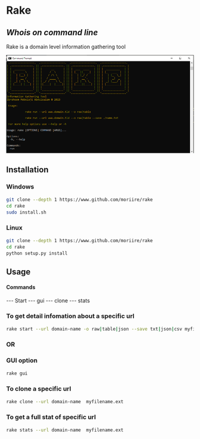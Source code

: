 # Rake
## _Whois on command line_
Rake is a domain level information gathering tool

![N|Solid](./assets/rake_windows.PNG)

## Installation
### Windows
```sh
git clone --depth 1 https://www.github.com/moriire/rake
cd rake
sudo install.sh
```
### Linux
```sh
git clone --depth 1 https://www.github.com/moriire/rake
cd rake
python setup.py install
```
## Usage
#### Commands
--- Start
--- gui
--- clone
--- stats

### To get detail infomation about a specific url
```sh
rake start --url domain-name -o raw|table|json --save txt|json|csv myfilename.ext
```
### OR

### GUI option
```sh
rake gui
```
### To clone a specific url
```sh
rake clone --url domain-name  myfilename.ext
```

### To get a full stat of specific url
```sh
rake stats --url domain-name  myfilename.ext
```